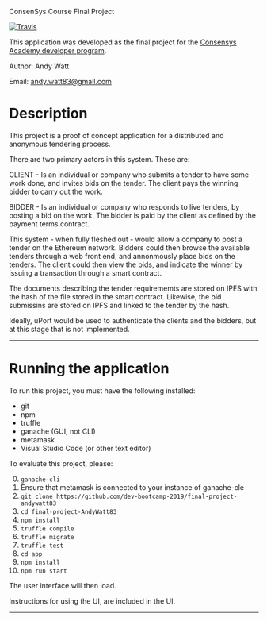 ConsenSys Course Final Project

[![Travis](https://travis-ci.org/dev-bootcamp-2019/final-project-AndyWatt83.svg?branch=master)](https://travis-ci.org/dev-bootcamp-2019/final-project-AndyWatt83)

This application was developed as the final project for the [Consensys Academy developer program](https://consensys.net/academy/).

Author: Andy Watt

Email: andy.watt83@gmail.com

# Description

This project is a proof of concept application for a distributed and anonymous tendering process.

There are two primary actors in this system. These are:

CLIENT - Is an individual or company who submits a tender to have some work done, and invites bids on the tender. The client pays the winning bidder to carry out the work.

BIDDER - Is an individual or company who responds to live tenders, by posting a bid on the work. The bidder is paid by the client as defined by the payment terms contract.

This system - when fully fleshed out - would allow a company to post a tender on the Ethereum network. Bidders could then browse the available tenders through a web front end, and annonmously place bids on the tenders. The client could then view the bids, and indicate the winner by issuing a transaction through a smart contract.

The documents describing the tender requirememts are stored on IPFS with the hash of the file stored in the smart contract. Likewise, the bid submissins are stored on IPFS and linked to the tender by the hash.

Ideally, uPort would be used to authenticate the clients and the bidders, but at this stage that is not implemented.

---
# Running the application
To run this project, you must have the following installed:

+ git
+ npm
+ truffle
+ ganache (GUI, not CLI)
+ metamask
+ Visual Studio Code (or other text editor)

To evaluate this project, please:

0. `ganache-cli`
1. Ensure that metamask is connected to your instance of ganache-cle
2. `git clone https://github.com/dev-bootcamp-2019/final-project-andywatt83`
3. `cd final-project-AndyWatt83`
4. `npm install`
5. `truffle compile`
6. `truffle migrate`
7. `truffle test`
8. `cd app`
9. `npm install`
10. `npm run start`

The user interface will then load.

Instructions for using the UI, are included in the UI.

---





